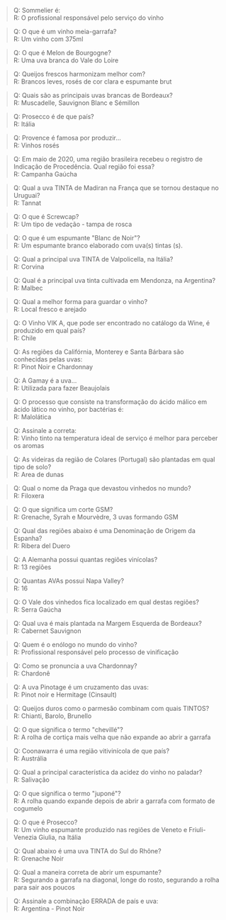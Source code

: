 > Q: Sommelier é:  
> R: O profissional responsável pelo serviço do vinho  

> Q: O que é um vinho meia-garrafa?  
> R: Um vinho com 375ml  

> Q: O que é Melon de Bourgogne?  
> R: Uma uva branca do Vale do Loire  

> Q: Queijos frescos harmonizam melhor com?  
> R: Brancos leves, rosés de cor clara e espumante brut  

> Q: Quais são as principais uvas brancas de Bordeaux?  
> R: Muscadelle, Sauvignon Blanc e Sémillon  

> Q: Prosecco é de que país?  
> R: Itália  

> Q: Provence é famosa por produzir...  
> R: Vinhos rosés  

> Q: Em maio de 2020, uma região brasileira recebeu o registro de Indicação de Procedência. Qual região foi essa?  
> R: Campanha Gaúcha  

> Q: Qual a uva TINTA de Madiran na França que se tornou destaque no Uruguai?  
> R: Tannat  

> Q: O que é Screwcap?  
> R: Um tipo de vedação - tampa de rosca  

> Q: O que é um espumante "Blanc de Noir"?  
> R: Um espumante branco elaborado com uva(s) tintas (s).  

> Q: Qual a principal uva TINTA de Valpolicella, na Itália?  
> R: Corvina  

> Q: Qual é a principal uva tinta cultivada em Mendonza, na Argentina?  
> R: Malbec  

> Q: Qual a melhor forma para guardar o vinho?  
> R: Local fresco e arejado  

> Q: O Vinho VIK A, que pode ser encontrado no catálogo da Wine, é produzido em qual país?  
> R: Chile  

> Q: As regiões da Califórnia, Monterey e Santa Bárbara são conhecidas pelas uvas:  
> R: Pinot Noir e Chardonnay  

> Q: A Gamay é a uva...  
> R: Utilizada para fazer Beaujolais  

> Q: O processo que consiste na transformação do ácido málico em ácido lático no vinho, por bactérias é:  
> R: Malolática  

> Q: Assinale a correta:  
> R: Vinho tinto na temperatura ideal de serviço é melhor para perceber os aromas  

> Q: As videiras da região de Colares (Portugal) são plantadas em qual tipo de solo?  
> R: Area de dunas  

> Q: Qual o nome da Praga que devastou vinhedos no mundo?  
> R: Filoxera  

> Q: O que significa um corte GSM?  
> R: Grenache, Syrah e Mourvèdre, 3 uvas formando GSM  

> Q: Qual das regiões abaixo é uma Denominação de Origem da Espanha?  
> R: Ribera del Duero  

> Q: A Alemanha possui quantas regiões vinícolas?  
> R: 13 regiões  

> Q: Quantas AVAs possui Napa Valley?  
> R: 16  

> Q: O Vale dos vinhedos fica localizado em qual destas regiões?  
> R: Serra Gaúcha  

> Q: Qual uva é mais plantada na Margem Esquerda de Bordeaux?  
> R: Cabernet Sauvignon  

> Q: Quem é o enólogo no mundo do vinho?  
> R: Profissional responsável pelo processo de vinificação  

> Q: Como se pronuncia a uva Chardonnay?  
> R: Chardonê  

> Q: A uva Pinotage é um cruzamento das uvas:  
> R: Pinot noir e Hermitage (Cinsault)  

> Q: Queijos duros como o parmesão combinam com quais TINTOS?  
> R: Chianti, Barolo, Brunello  

> Q: O que significa o termo "chevillé"?  
> R: A rolha de cortiça mais velha que não expande ao abrir a garrafa  

> Q: Coonawarra é uma região vitivinícola de que país?  
> R: Austrália  

> Q: Qual a principal característica da acidez do vinho no paladar?  
> R: Salivação

> Q: O que significa o termo "juponé"?  
> R: A rolha quando expande depois de abrir a garrafa com formato de cogumelo  

> Q: O que é Prosecco?  
> R: Um vinho espumante produzido nas regiões de Veneto e Friuli-Venezia Giulia, na Itália  

> Q: Qual abaixo é uma uva TINTA do Sul do Rhône?  
> R: Grenache Noir  

> Q: Qual a maneira correta de abrir um espumante?  
> R: Segurando a garrafa na diagonal, longe do rosto, segurando a rolha para sair aos poucos  

> Q: Assinale a combinação ERRADA de país e uva:  
> R: Argentina - Pinot Noir  
